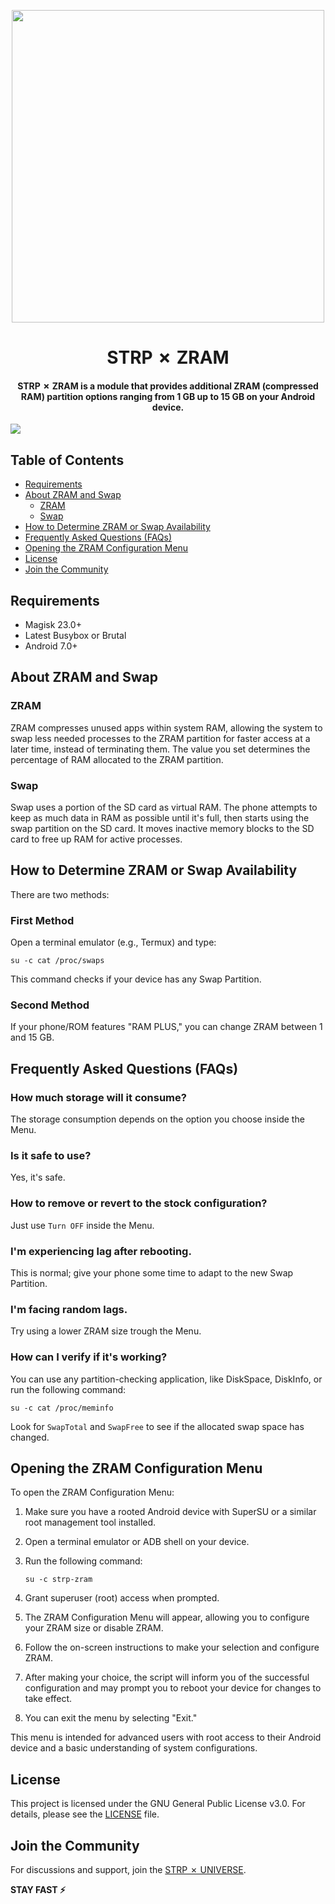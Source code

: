<p align="center"><a href="https://t.me/AndroidRootModulesCommunity"><img src="https://i.imgur.com/TeMx74T.png" width="500"></a></p>  
 <h1 align="center"><b> STRP ✗ ZRAM </b></h1> 
 <h4 align="center">STRP ✗ ZRAM is a module that provides additional ZRAM (compressed RAM) partition options ranging from 1 GB up to 15 GB on your Android device.
 </h4>

 <a href="https://t.me/AndroidRootModulesCommunity"><img src="https://img.shields.io/badge/Join-Telegram%20Channel-red.svg?logo=Telegram"></a>


## Table of Contents

- [Requirements](#requirements)
- [About ZRAM and Swap](#about-zram-and-swap)
  - [ZRAM](#zram)
  - [Swap](#swap)
- [How to Determine ZRAM or Swap Availability](#how-to-determine-zram-or-swap-availability)
- [Frequently Asked Questions (FAQs)](#frequently-asked-questions-faqs)
- [Opening the ZRAM Configuration Menu](#opening-the-zram-configuration-menu)
- [License](#license)
- [Join the Community](#join-the-community)

## Requirements

- Magisk 23.0+
- Latest Busybox or Brutal
- Android 7.0+

## About ZRAM and Swap

### ZRAM

ZRAM compresses unused apps within system RAM, allowing the system to swap less needed processes to the ZRAM partition for faster access at a later time, instead of terminating them. The value you set determines the percentage of RAM allocated to the ZRAM partition.

### Swap

Swap uses a portion of the SD card as virtual RAM. The phone attempts to keep as much data in RAM as possible until it's full, then starts using the swap partition on the SD card. It moves inactive memory blocks to the SD card to free up RAM for active processes.

## How to Determine ZRAM or Swap Availability

There are two methods:

### First Method

Open a terminal emulator (e.g., Termux) and type:

```
su -c cat /proc/swaps
```

This command checks if your device has any Swap Partition.

### Second Method

If your phone/ROM features "RAM PLUS," you can change ZRAM between 1 and 15 GB.

## Frequently Asked Questions (FAQs)

### How much storage will it consume?

The storage consumption depends on the option you choose inside the Menu.

### Is it safe to use?

Yes, it's safe.

### How to remove or revert to the stock configuration?

Just use `Turn OFF` inside the Menu.

### I'm experiencing lag after rebooting.

This is normal; give your phone some time to adapt to the new Swap Partition.

### I'm facing random lags.

Try using a lower ZRAM size trough the Menu.

### How can I verify if it's working?

You can use any partition-checking application, like DiskSpace, DiskInfo, or run the following command:

```
su -c cat /proc/meminfo
```

Look for `SwapTotal` and `SwapFree` to see if the allocated swap space has changed.

## Opening the ZRAM Configuration Menu

To open the ZRAM Configuration Menu:

1. Make sure you have a rooted Android device with SuperSU or a similar root management tool installed.

2. Open a terminal emulator or ADB shell on your device.

3. Run the following command:

   ```
   su -c strp-zram
   ```

4. Grant superuser (root) access when prompted.

5. The ZRAM Configuration Menu will appear, allowing you to configure your ZRAM size or disable ZRAM.

6. Follow the on-screen instructions to make your selection and configure ZRAM.

7. After making your choice, the script will inform you of the successful configuration and may prompt you to reboot your device for changes to take effect.

8. You can exit the menu by selecting "Exit."

This menu is intended for advanced users with root access to their Android device and a basic understanding of system configurations.

## License

This project is licensed under the GNU General Public License v3.0. For details, please see the [LICENSE](LICENSE) file.

## Join the Community

For discussions and support, join the [STRP ✗ UNIVERSE](https://t.me/AndroidRootModulesCommunity).

**STAY FAST ⚡️**
